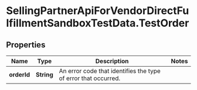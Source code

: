 # SellingPartnerApiForVendorDirectFulfillmentSandboxTestData.TestOrder

## Properties
Name | Type | Description | Notes
------------ | ------------- | ------------- | -------------
**orderId** | **String** | An error code that identifies the type of error that occurred. | 


